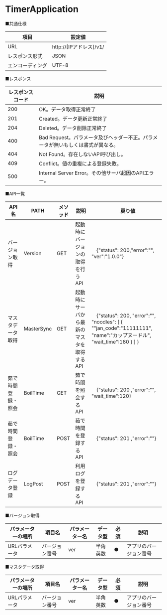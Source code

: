 # TimerApplication

■共通仕様

| 項目 | 設定値 |
| --- | --- | 
| URL | http://[IPアドレス]/v1/ |
| レスポンス形式 | JSON |
| エンコーディング | UTF-8 |

■レスポンス

| レスポンスコード | 説明 |
| --- | --- | 
| 200 | OK。データ取得正常終了 | 
| 201 | Created。データ更新正常終了 | 
| 204 | Deleted。データ削除正常終了 | 
| 400 | Bad Request。パラメータ及びヘッダー不正。パラメータが無いもしくは書式が異なる。 | 
| 404 | Not Found。存在しないAPI呼び出し。 | 
| 409 | Conflict。値の重複による登録失敗。 | 
| 500 | Internal Server Error。その他サーバ起因のAPIエラー。 | 

■API一覧

| API名 | PATH | メソッド | 説明 |　戻り値 |
| --- | --- | --- | --- | --- |
| バージョン取得 | Version | GET | 起動時にバージョンの取得を行うAPI |　{"status": 200,"error":"", "ver":"1.0.0"} |
| マスタデータ取得 | MasterSync | GET | 起動時にサーバから最新のマスタを取得するAPI |　{"status": 200,  "error":"",  "noodles":  [  {  ""jan_code":"11111111",  "name":"カップヌードル",  "wait_time":180  }  ]  } |
| 茹で時間登録・照会 | BoilTime | GET | 茹で時間を照会するAPI |　{"status": 200 ,"error":"", "wait_time":120} |
| 茹で時間登録・照会 | BoilTime | POST | 茹で時間を登録するAPI |　{"status": 201 ,"error":""} |
| ログデータ登録 | LogPost | POST | 利用ログを登録するAPI |　{"status": 201 ,"error":""} |

■バージョン取得

| パラメーターの場所 | 項目名 | パラメーター名 | データ型 | 必須 | 説明 |
| --- | --- | --- | --- | --- | --- |
| URLパラメータ | バージョン番号 | ver | 半角英数 | ● | アプリのバージョン番号 |

■マスタデータ取得

| パラメーターの場所 | 項目名 | パラメーター名 | データ型 | 必須 | 説明 |
| --- | --- | --- | --- | --- | --- |
| URLパラメータ | バージョン番号 | ver | 半角英数 | ● | アプリのバージョン番号 |
